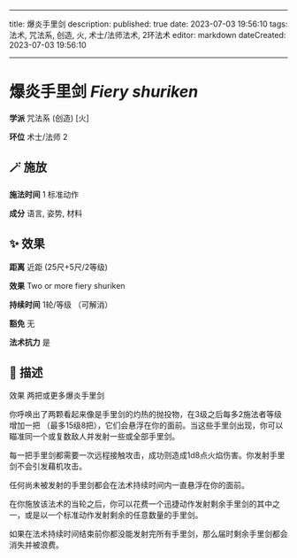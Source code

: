 
---
title: 爆炎手里剑
description: 
published: true
date: 2023-07-03 19:56:10
tags: 法术, 咒法系, 创造, 火, 术士/法师法术, 2环法术
editor: markdown
dateCreated: 2023-07-03 19:56:10

---

# **爆炎手里剑** *Fiery shuriken*

**学派** 咒法系 (创造) \[火\] 

**环位** 术士/法师 2

## 🪄 施放

**施法时间** 1 标准动作

**成分** 语言, 姿势, 材料

## ✨ 效果  

**距离** 近距 (25尺+5尺/2等级) 

**效果** Two or more fiery shuriken 

**持续时间** 1轮/等级 （可解消） 

**豁免** 无

**法术抗力** 是

## 📖 描述

效果          两把或更多爆炎手里剑

你呼唤出了两颗看起来像是手里剑的灼热的抛投物，在3级之后每多2施法者等级增加一把 （最多15级8把），它们会悬浮在你的面前。当这些手里剑出现，你可以瞄准同一个或复数敌人并发射一些或全部手里剑。

每一把手里剑都需要一次远程接触攻击，成功则造成1d8点火焰伤害。你发射手里剑不会引发藉机攻击。

任何尚未被发射的手里剑都会在法术持续时间内一直悬浮在你的面前。

在你施放该法术的当轮之后，你可以花费一个迅捷动作发射剩余手里剑的其中之一，或是以一个标准动作发射剩余的任意数量的手里剑。

如果在法术持续时间结束前你都没能发射完所有手里剑，那么届时剩余手里剑都会消失并被浪费。
    
